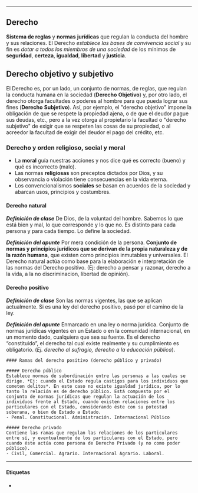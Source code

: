 
---

## Derecho
**Sistema de reglas** y **normas** **jurídicas** que regulan la conducta del hombre y sus relaciones. El Derecho *establece las bases de convivencia social* y su fin es *dotar a todos los miembros de una sociedad* de los mínimos de **seguridad**, **certeza**, **igualdad**, **libertad** y **justicia**.

## Derecho objetivo y subjetivo
El Derecho es, por un lado, un conjunto de normas, de reglas, que regulan la conducta humana en la sociedad (**Derecho** **Objetivo**) y, por otro lado, el derecho otorga facultades o poderes al hombre para que pueda lograr sus fines (**Derecho** **Subjetivo**). Así, por ejemplo, el "derecho objetivo" impone la obligación de que se respete la propiedad ajena, o de que el deudor pague sus deudas, etc., pero a la vez otorga al propietario la facultad o "derecho subjetivo" de exigir que se respeten las cosas de su propiedad, o al acreedor la facultad de exigir del deudor el pago del crédito, etc.

### Derecho y orden religioso, social y moral
- La **moral** guía nuestras acciones y nos dice qué es correcto (bueno) y qué es incorrecto (malo). 
- Las normas **religiosas** son preceptos dictados por Dios, y su observancia o violación tiene consecuencias en la vida eterna. 
- Los convencionalismos **sociales** se basan en acuerdos de la sociedad y abarcan usos, principios y costumbres.

#### Derecho natural
***Definición de clase***
De Dios, de la voluntad del hombre. Sabemos lo que está bien y mal, lo que corresponde y lo que no. Es distinto para cada persona y para cada tiempo. Lo define la sociedad.

***Definición del apunte***
Por mera condición de la persona. **Conjunto de normas y principios jurídicos que se derivan de la propia naturaleza y de la razón humana**, que existen como principios inmutables y universales. El Derecho natural actúa como base para la elaboración e interpretación de las normas del Derecho positivo. (Ej: derecho a pensar y razonar, derecho a la vida, a la no discriminacion, libertad de opinión).

#### Derecho positivo

***Definición de clase***
Son las normas vigentes, las que se aplican actualmente. Si es una ley del derecho positivo, pasó por el camino de la ley.

***Definición del apunte***
Enmarcado en una ley o norma jurídica. Conjunto de normas jurídicas vigentes en un Estado o en la comunidad internacional, en un momento dado, cualquiera que sea su fuente. Es el derecho “constituido”, el derecho tal cual existe realmente y su cumplimiento es obligatorio. (*Ej. derecho al sufragio, derecho a la educación pública*).

```no_entra
#### Ramas del derecho positivo (derecho público y privado)

##### Derecho público
Establece normas de subordinación entre las personas a las cuales se dirige. *Ej: cuando el Estado regula castigos para los individuos que cometen delitos*. En este caso no existe igualdad jurídica, por lo tanto la relación es de derecho público. Está compuesto por el conjunto de normas jurídicas que regulan la actuación de los individuos frente al Estado, cuando existen relaciones entre los particulares con el Estado, considerando éste con su potestad soberana, o bien de Estado a Estado. 
- Penal. Constitucional. Administración. Internacional Público

##### Derecho privado
Contiene las ramas que regulan las relaciones de los particulares entre sí, y eventualmente de los particulares con el Estado, pero cuando éste actúa como persona de Derecho Privado (y no como poder público). 
- Civil, Comercial. Agrario. Internacional Agrario. Laboral.

```


---
#### Etiquetas
- 